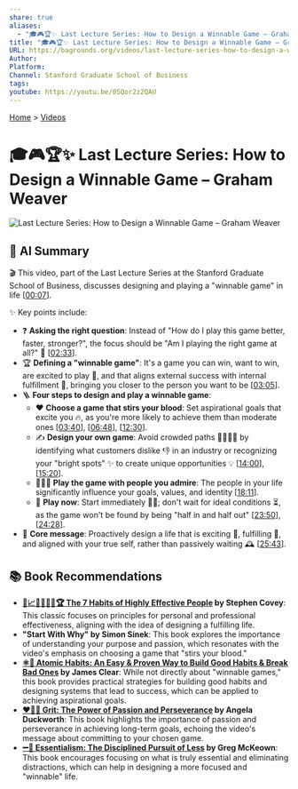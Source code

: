 ```yaml
---
share: true
aliases:
  - "🎓🎮🏆✨ Last Lecture Series: How to Design a Winnable Game – Graham Weaver"
title: "🎓🎮🏆✨ Last Lecture Series: How to Design a Winnable Game – Graham Weaver"
URL: https://bagrounds.org/videos/last-lecture-series-how-to-design-a-winnable-game-graham-weaver
Author: 
Platform: 
Channel: Stanford Graduate School of Business
tags: 
youtube: https://youtu.be/0SQor2z2QAU
---
```

[Home](../index.md) > [Videos](./index.md)  
# 🎓🎮🏆✨ Last Lecture Series: How to Design a Winnable Game – Graham Weaver  
![Last Lecture Series: How to Design a Winnable Game – Graham Weaver](https://youtu.be/0SQor2z2QAU)  
  
## 🤖 AI Summary  
🎬 This video, part of the Last Lecture Series at the Stanford Graduate School of Business, discusses designing and playing a "winnable game" in life \[[00:07](http://www.youtube.com/watch?v=0SQor2z2QAU&t=7)\].  
  
✨ Key points include:  
* ❓ **Asking the right question**: Instead of "How do I play this game better, faster, stronger?", the focus should be "Am I playing the right game at all?" 🤔 \[[02:33](http://www.youtube.com/watch?v=0SQor2z2QAU&t=153)\].  
* 🏆 **Defining a "winnable game"**: It's a game you can win, want to win, are excited to play 🎉, and that aligns external success with internal fulfillment 🧘, bringing you closer to the person you want to be \[[03:05](http://www.youtube.com/watch?v=0SQor2z2QAU&t=185)\].  
* 🪜 **Four steps to design and play a winnable game**:  
    * ❤️ **Choose a game that stirs your blood**: Set aspirational goals that excite you 🔥, as you're more likely to achieve them than moderate ones \[[03:40](http://www.youtube.com/watch?v=0SQor2z2QAU&t=220)\], \[[06:48](http://www.youtube.com/watch?v=0SQor2z2QAU&t=408)\], \[[12:30](http://www.youtube.com/watch?v=0SQor2z2QAU&t=750)\].  
    * ✍️ **Design your own game**: Avoid crowded paths 🚶‍♀️🚶‍♂️ by identifying what customers dislike 👎 in an industry or recognizing your "bright spots" ✨ to create unique opportunities 💡 \[[14:00](http://www.youtube.com/watch?v=0SQor2z2QAU&t=840)\], \[[15:20](http://www.youtube.com/watch?v=0SQor2z2QAU&t=920)\].  
    * 🧑‍🤝‍🧑 **Play the game with people you admire**: The people in your life significantly influence your goals, values, and identity \[[18:11](http://www.youtube.com/watch?v=0SQor2z2QAU&t=1091)\].  
    * 🚀 **Play now**: Start immediately 🏃‍♀️; don't wait for ideal conditions ⏳, as the game won't be found by being "half in and half out" \[[23:50](http://www.youtube.com/watch?v=0SQor2z2QAU&t=1430)\], \[[24:28](http://www.youtube.com/watch?v=0SQor2z2QAU&t=1468)\].  
* 🎯 **Core message**: Proactively design a life that is exciting 🎉, fulfilling 🧘, and aligned with your true self, rather than passively waiting 🕰️ \[[25:43](http://www.youtube.com/watch?v=0SQor2z2QAU&t=1543)\].  
  
## 📚 Book Recommendations  
* **[👤📈🎯🌟🔑🤝🏆 The 7 Habits of Highly Effective People](../books/the-7-habits-of-highly-effective-people.md) by Stephen Covey**: This classic focuses on principles for personal and professional effectiveness, aligning with the idea of designing a fulfilling life.  
* **"Start With Why" by Simon Sinek**: This book explores the importance of understanding your purpose and passion, which resonates with the video's emphasis on choosing a game that "stirs your blood."  
* **[⚛️🔄 Atomic Habits: An Easy & Proven Way to Build Good Habits & Break Bad Ones](../books/atomic-habits.md) by James Clear**: While not directly about "winnable games," this book provides practical strategies for building good habits and designing systems that lead to success, which can be applied to achieving aspirational goals.  
* **[❤️‍🔥💪 Grit: The Power of Passion and Perseverance](../books/grit-the-power-of-passion-and-perseverance.md) by Angela Duckworth**: This book highlights the importance of passion and perseverance in achieving long-term goals, echoing the video's message about committing to your chosen game.  
* **[➖💯 Essentialism: The Disciplined Pursuit of Less](../books/essentialism-the-disciplined-pursuit-of-less.md) by Greg McKeown**: This book encourages focusing on what is truly essential and eliminating distractions, which can help in designing a more focused and "winnable" life.